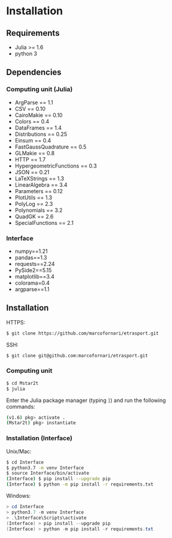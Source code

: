# Installation

## Requirements 

- Julia >= 1.6
- python 3

## Dependencies

### Computing unit (Julia)

- ArgParse == 1.1
- CSV == 0.10
- CairoMakie == 0.10
- Colors == 0.4
- DataFrames == 1.4
- Distributions == 0.25
- Einsum == 0.4
- FastGaussQuadrature == 0.5
- GLMakie == 0.8
- HTTP == 1.7
- HypergeometricFunctions == 0.3
- JSON == 0.21
- LaTeXStrings == 1.3
- LinearAlgebra == 3.4
- Parameters == 0.12
- PlotUtils == 1.3
- PolyLog == 2.3
- Polynomials == 3.2
- QuadGK == 2.6
- SpecialFunctions == 2.1

### Interface

- numpy==1.21
- pandas==1.3
- requests==2.24
- PySide2==5.15
- matplotlib==3.4
- colorama=0.4
- argparse==1.1

## Installation

HTTPS: 
```bash	
$ git clone https://github.com/marcofornari/etrasport.git
```

SSH:
```bash	
$ git clone git@github.com:marcofornari/etrasport.git
```

### Computing unit

```bash
$ cd Mstar2t
$ julia
```

Enter the Julia package manager (typing `]`) and run the following commands:

```bash
(v1.6) pkg> activate .
(Mstar2t) pkg> instantiate
```

### Installation (Interface)

Unix/Mac:

```bash
$ cd Interface
$ python3.7 -m venv Interface
$ source Interface/bin/activate
(Interface) $ pip install --upgrade pip
(Interface) $ python -m pip install -r requirements.txt
```

Windows:

```Powershell
> cd Interface
> python3.7 -m venv Interface
> .\Interface\Scripts\activate
(Interface) > pip install --upgrade pip
(Interface) > python -m pip install -r requirements.txt
```
